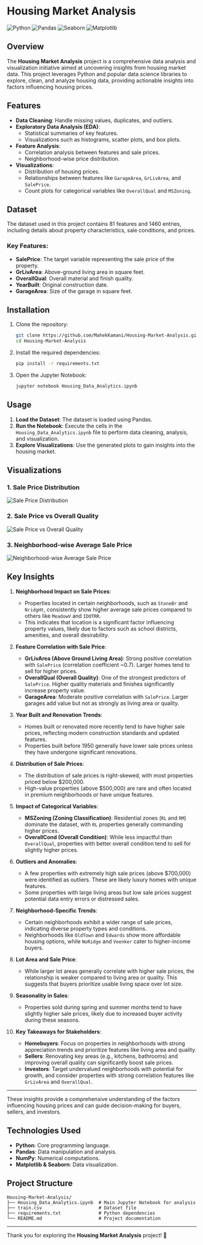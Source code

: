 # Housing Market Analysis

![Python](https://img.shields.io/badge/Python-3.x-blue.svg)
![Pandas](https://img.shields.io/badge/Pandas-1.x-orange.svg)
![Seaborn](https://img.shields.io/badge/Seaborn-0.11.x-green.svg)
![Matplotlib](https://img.shields.io/badge/Matplotlib-3.x-red.svg)

## Overview

The **Housing Market Analysis** project is a comprehensive data analysis and visualization initiative aimed at uncovering insights from housing market data. This project leverages Python and popular data science libraries to explore, clean, and analyze housing data, providing actionable insights into factors influencing housing prices.

## Features

- **Data Cleaning**: Handle missing values, duplicates, and outliers.
- **Exploratory Data Analysis (EDA)**: 
  - Statistical summaries of key features.
  - Visualizations such as histograms, scatter plots, and box plots.
- **Feature Analysis**:
  - Correlation analysis between features and sale prices.
  - Neighborhood-wise price distribution.
- **Visualizations**:
  - Distribution of housing prices.
  - Relationships between features like `GarageArea`, `GrLivArea`, and `SalePrice`.
  - Count plots for categorical variables like `OverallQual` and `MSZoning`.

## Dataset

The dataset used in this project contains 81 features and 1460 entries, including details about property characteristics, sale conditions, and prices.

### Key Features:
- **SalePrice**: The target variable representing the sale price of the property.
- **GrLivArea**: Above-ground living area in square feet.
- **OverallQual**: Overall material and finish quality.
- **YearBuilt**: Original construction date.
- **GarageArea**: Size of the garage in square feet.

## Installation

1. Clone the repository:
   ```bash
   git clone https://github.com/MahekKamani/Housing-Market-Analysis.git
   cd Housing-Market-Analysis
   ```

2. Install the required dependencies:
   ```bash
   pip install -r requirements.txt
   ```

3. Open the Jupyter Notebook:
   ```bash
   jupyter notebook Housing_Data_Analytics.ipynb
   ```

## Usage

1. **Load the Dataset**: The dataset is loaded using Pandas.
2. **Run the Notebook**: Execute the cells in the `Housing_Data_Analytics.ipynb` file to perform data cleaning, analysis, and visualization.
3. **Explore Visualizations**: Use the generated plots to gain insights into the housing market.

## Visualizations

### 1. Sale Price Distribution
![Sale Price Distribution](https://via.placeholder.com/800x400?text=Sale+Price+Distribution)

### 2. Sale Price vs Overall Quality
![Sale Price vs Overall Quality](https://via.placeholder.com/800x400?text=Sale+Price+vs+Overall+Quality)

### 3. Neighborhood-wise Average Sale Price
![Neighborhood-wise Average Sale Price](https://via.placeholder.com/800x400?text=Neighborhood-wise+Average+Sale+Price)

## Key Insights

1. **Neighborhood Impact on Sale Prices**:
   - Properties located in certain neighborhoods, such as `StoneBr` and `NridgHt`, consistently show higher average sale prices compared to others like `MeadowV` and `IDOTRR`.
   - This indicates that location is a significant factor influencing property values, likely due to factors such as school districts, amenities, and overall desirability.

2. **Feature Correlation with Sale Price**:
   - **GrLivArea (Above Ground Living Area)**: Strong positive correlation with `SalePrice` (correlation coefficient ~0.7). Larger homes tend to sell for higher prices.
   - **OverallQual (Overall Quality)**: One of the strongest predictors of `SalePrice`. Higher quality materials and finishes significantly increase property value.
   - **GarageArea**: Moderate positive correlation with `SalePrice`. Larger garages add value but not as strongly as living area or quality.

3. **Year Built and Renovation Trends**:
   - Homes built or renovated more recently tend to have higher sale prices, reflecting modern construction standards and updated features.
   - Properties built before 1950 generally have lower sale prices unless they have undergone significant renovations.

4. **Distribution of Sale Prices**:
   - The distribution of sale prices is right-skewed, with most properties priced below $200,000.
   - High-value properties (above $500,000) are rare and often located in premium neighborhoods or have unique features.

5. **Impact of Categorical Variables**:
   - **MSZoning (Zoning Classification)**: Residential zones (`RL` and `RM`) dominate the dataset, with `RL` properties generally commanding higher prices.
   - **OverallCond (Overall Condition)**: While less impactful than `OverallQual`, properties with better overall condition tend to sell for slightly higher prices.

6. **Outliers and Anomalies**:
   - A few properties with extremely high sale prices (above $700,000) were identified as outliers. These are likely luxury homes with unique features.
   - Some properties with large living areas but low sale prices suggest potential data entry errors or distressed sales.

7. **Neighborhood-Specific Trends**:
   - Certain neighborhoods exhibit a wider range of sale prices, indicating diverse property types and conditions.
   - Neighborhoods like `OldTown` and `Edwards` show more affordable housing options, while `NoRidge` and `Veenker` cater to higher-income buyers.

8. **Lot Area and Sale Price**:
   - While larger lot areas generally correlate with higher sale prices, the relationship is weaker compared to living area or quality. This suggests that buyers prioritize usable living space over lot size.

9. **Seasonality in Sales**:
   - Properties sold during spring and summer months tend to have slightly higher sale prices, likely due to increased buyer activity during these seasons.

10. **Key Takeaways for Stakeholders**:
    - **Homebuyers**: Focus on properties in neighborhoods with strong appreciation trends and prioritize features like living area and quality.
    - **Sellers**: Renovating key areas (e.g., kitchens, bathrooms) and improving overall quality can significantly boost sale prices.
    - **Investors**: Target undervalued neighborhoods with potential for growth, and consider properties with strong correlation features like `GrLivArea` and `OverallQual`.

---

These insights provide a comprehensive understanding of the factors influencing housing prices and can guide decision-making for buyers, sellers, and investors.

## Technologies Used

- **Python**: Core programming language.
- **Pandas**: Data manipulation and analysis.
- **NumPy**: Numerical computations.
- **Matplotlib & Seaborn**: Data visualization.

## Project Structure

```
Housing-Market-Analysis/
├── Housing_Data_Analytics.ipynb  # Main Jupyter Notebook for analysis
├── train.csv                     # Dataset file
├── requirements.txt              # Python dependencies
└── README.md                     # Project documentation
```

---

Thank you for exploring the **Housing Market Analysis** project! 🚀
